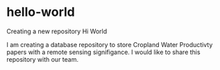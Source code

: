 # hello-world
Creating a new repository
Hi World

I am creating a database repository to store Cropland Water Productivty papers with a remote sensing signifigance. 
I would like to share this repository with our team. 
